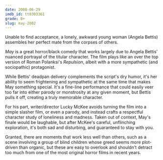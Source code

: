 ```yaml
---
date: 2008-06-29
imdb_id: tt0303361
grade: B+
slug: may-2002
---
```


Unable to find acceptance, a lonely, awkward young woman (Angela Bettis) assembles her perfect mate from the corpses of others.

_May_ is a great horror/black comedy that works largely due to Angela Bettis’ nuanced portrayal of the titular character. The film plays like an over the top version of Roman Polanksi's <span data-imdb-id="tt0059646">_Repulsion_</a>, albeit with a more sympathetic (and sociopathic) protagonist.

While Bettis' deadpan delivery complements the script's dry humor, it's her ability to seem frightening and sympathetic at the same time that makes May something special. It's a fine-line performance that could easily veer too far into either parody or monstrosity at any given moment, but Bettis pulls it off, creating a truly memorable character.

For his part, writer/director Lucky McKee avoids turning the film into a simple slasher film, or even a parody, and instead crafts a respectful character study of loneliness and madness. Taken out of context, May's finale would be laughable, but after McKee's careful, unflinching exploration, it's both sad and disturbing, and guaranteed to stay with you.

Granted, there are moments that work less well than others, such as a scene involving a group of blind children whose greed seems more plot-driven than organic, but these are easy to overlook and shouldn't detract too much from one of the most original horror films in recent years.
